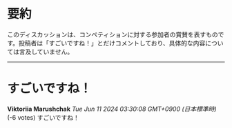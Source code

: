 # 要約 
このディスカッションは、コンペティションに対する参加者の賞賛を表すものです。投稿者は「すごいですね！」とだけコメントしており、具体的な内容については言及していません。 


---
# すごいですね！
**Viktoriia Marushchak** *Tue Jun 11 2024 03:30:08 GMT+0900 (日本標準時)* (-6 votes)
すごいですね！ 

